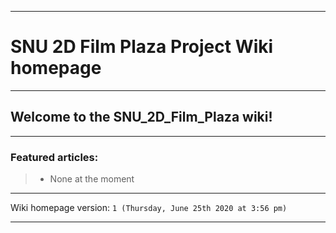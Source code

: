 
***

# SNU 2D Film Plaza Project Wiki homepage

***

## Welcome to the SNU_2D_Film_Plaza wiki!

***

### Featured articles:

> * None at the moment

***

Wiki homepage version: `1 (Thursday, June 25th 2020 at 3:56 pm)`

***
